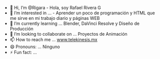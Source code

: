 
- 👋 Hi, I’m @Rigara - Hola, soy Rafael Rivera G
- 👀 I’m interested in ...   - Aprender un poco de programación y HTML que me sirve en mi trabajo diario y páginas WEB
- 🌱 I’m currently learning ...  Blender,  DaVinci Resolve y Diseño de Producción
- 💞️ I’m looking to collaborate on ... Proyectos de Animación
- 📫 How to reach me ...  www.telekinesis.mx
- 😄 Pronouns: ... Ninguno
- ⚡ Fun fact: ... 

<!---
Rigara/Rigara is a ✨ special ✨ repository because its `README.md` (this file) appears on your GitHub profile.
You can click the Preview link to take a look at your changes.
--->
